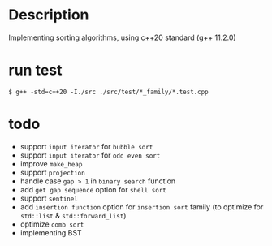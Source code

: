 # Description

Implementing sorting algorithms, using c++20 standard (g++ 11.2.0)

# run test

```shell
$ g++ -std=c++20 -I./src ./src/test/*_family/*.test.cpp
```

# todo

-   support `input iterator` for `bubble sort`
-   support `input iterator` for `odd even sort`
-   improve `make_heap`
-   support `projection`
-   handle case `gap > 1` in `binary search` function
-   add `get gap sequence` option for `shell sort`
-   support `sentinel`
-   add `insertion function` option for `insertion sort` family (to optimize for `std::list` & `std::forward_list`)
-   optimize `comb sort`
-   implementing BST
